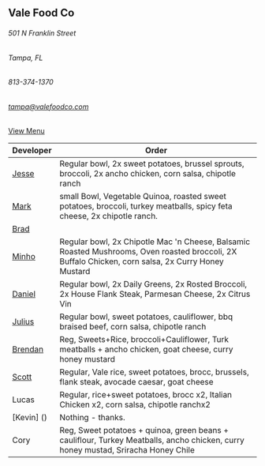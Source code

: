 ## Vale Food Co
###### 501 N Franklin Street
###### Tampa, FL
###### 813-374-1370
###### tampa@valefoodco.com


[View Menu](https://valefoodco.revelup.com/weborder/?establishment=3)


Developer     | Order
--------------|---------------------
[Jesse](https://github.com/jessecurry)              | Regular bowl, 2x sweet potatoes, brussel sprouts, broccoli, 2x ancho chicken, corn salsa, chipotle ranch
[Mark](http://github.com/mark-smithtb)              |  small Bowl, Vegetable Quinoa, roasted sweet potatoes, broccoli, turkey meatballs, spicy feta cheese, 2x chipotle ranch.
[Brad](https://github.com/bself)                    | 
[Minho](https://github.com/minhochoi)               | Regular bowl, 2x Chipotle Mac 'n Cheese, Balsamic Roasted Mushrooms, Oven roasted broccoli, 2X Buffalo Chicken, corn salsa, 2x Curry Honey Mustard
[Daniel](https://github.come/dtartaglia)            | Regular bowl, 2x Daily Greens, 2x Rosted Broccoli, 2x House Flank Steak, Parmesan Cheese, 2x Citrus Vin
[Julius](https://github.com/jbzozowski)             | Regular bowl, sweet potatoes, cauliflower, bbq braised beef, corn salsa, chipotle ranch
[Brendan](https://github.com/brendanxmac)           | Reg, Sweets+Rice, broccoli+Cauliflower, Turk meatballs + ancho chicken, goat cheese, curry honey mustard
[Scott](https://github.com/Scotty813)               | Regular, Vale rice, sweet potatoes, brocc, brussels, flank steak, avocade caesar, goat cheese
Lucas                                               | Regular, rice+sweet potatoes, brocc x2, Italian Chicken x2, corn salsa, chipotle ranchx2
[Kevin] ()                                          | Nothing - thanks.
Cory                                                | Reg, Sweet potatoes + quinoa, green beans + cauliflour, Turkey Meatballs, ancho chicken, curry honey mustad, Sriracha Honey Chile
